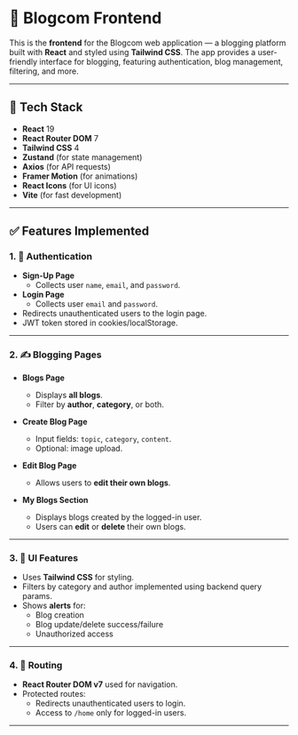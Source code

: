 # 📝 Blogcom Frontend

This is the **frontend** for the Blogcom web application — a blogging platform built with **React** and styled using **Tailwind CSS**. The app provides a user-friendly interface for blogging, featuring authentication, blog management, filtering, and more.

---

## 🚀 Tech Stack

- **React** 19
- **React Router DOM** 7
- **Tailwind CSS** 4
- **Zustand** (for state management)
- **Axios** (for API requests)
- **Framer Motion** (for animations)
- **React Icons** (for UI icons)
- **Vite** (for fast development)

---

## ✅ Features Implemented

### 1. 🔐 Authentication

- **Sign-Up Page**
  - Collects user `name`, `email`, and `password`.
- **Login Page**
  - Collects user `email` and `password`.
- Redirects unauthenticated users to the login page.
- JWT token stored in cookies/localStorage.

---

### 2. ✍️ Blogging Pages

- **Blogs Page**

  - Displays **all blogs**.
  - Filter by **author**, **category**, or both.

- **Create Blog Page**

  - Input fields: `topic`, `category`, `content`.
  - Optional: image upload.

- **Edit Blog Page**

  - Allows users to **edit their own blogs**.

- **My Blogs Section**
  - Displays blogs created by the logged-in user.
  - Users can **edit** or **delete** their own blogs.

---

### 3. 🎨 UI Features

- Uses **Tailwind CSS** for styling.
- Filters by category and author implemented using backend query params.
- Shows **alerts** for:
  - Blog creation
  - Blog update/delete success/failure
  - Unauthorized access

---

### 4. 🔁 Routing

- **React Router DOM v7** used for navigation.
- Protected routes:
  - Redirects unauthenticated users to login.
  - Access to `/home` only for logged-in users.

---

